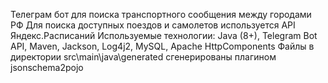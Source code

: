 Телеграм бот для поиска транспортного сообщения между городами РФ
Для поиска доступных поездов и самолетов используется API Яндекс.Расписаний
Используемые технологии: Java (8+), Telegram Bot API, Maven, Jackson, Log4j2, MySQL, Apache HttpComponents
Файлы в директории src\main\java\generated сгенерированы плагином jsonschema2pojo

